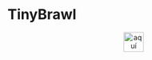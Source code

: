 # TinyBrawl
<div align="center">
  <img src="[https://github.com/liyo-dev/assets/raw/main/itch-io-icon-2048x2048-i6hzclad.png](https://github.com/liyo-dev/assets/blob/main/grafico%20tiny%20brawl%201024.png)" alt="aquí" width="40">
</div>

